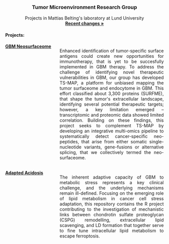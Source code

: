 <a id="readme-top"></a>

<br />
<div align="center">
  <h3 align="center">Tumor Microenvironment Research Group</h3>

  <p align="center">
    Projects in Mattias Belting's laboratory at Lund University
    <br />
    <a href="CHANGELOG.md"><strong>Recent changes »</strong></a>
    <br />
  </p>
  <div>
    <div class="row">
        <h4 align="left"> Projects:</h4>
        <div style="display: flex; flex-direction: row; align-items: flex-start;">
            <div align="left" style="flex: 33%; padding-right: 10px;">
                <a href="Projects/neo-surfaceome/"><strong>GBM Neosurfaceome</strong></a>
            </div>
            <div align="justify" style="flex: 67%;">
                <p>Enhanced identification of tumor-specific surface antigens could create new opportunities for immunotherapy, that is yet to be succesfully implemented in GBM therapy. To address the challenge of identifying novel therapeutic vulnerabilities in GBM, our group has developed TS-MAP, a platform for unbiased mapping the tumor surfaceome and endocytome in GBM. This effort classified about 3,300 proteins (SURFME), that shape the tumor's extracellular landscape, identifying several potential therapeutic targets; however, a key limitation emerged – transcriptomic and proteomic data showed limited correlation. Building on these findings, this project seeks to complement TS-MAP by developing an integrative multi-omics pipeline to systematically detect cancer-specific neo-peptides, that arise from either somatic single-nucleotide variants, gene-fusions or alternative splicing, that we collectively termed the neo-surfaceome.</p>
            </div>
        </div>
        <br />
        <div style="display: flex; flex-direction: row; align-items: flex-start;">
            <div align="left" style="flex: 33%; padding-right: 10px;">
                <a href="Projects/adapted-acidosis/"><strong>Adapted Acidosis</strong></a>
            </div>
            <div align="Justify" style="flex: 67%;">
                <p>The inherent adaptive capacity of GBM to metabolic stress represents a key clinical challenge, and the underlying mechanisms remain ill-defined. Focusing on the emerging role of lipid metabolism in cancer cell stress adaptation, this repository contains the R project contributing to the investigation of mechanistic links between chondrotin sulfate proteoglycan (CSPG) remodelling, extracellular lipid scavenging, and LD formation that together serve to fine tune intracellular lipid metabolism to escape ferroptosis.</p>
            </div>
        </div>
    </div>
  </div>
</div>